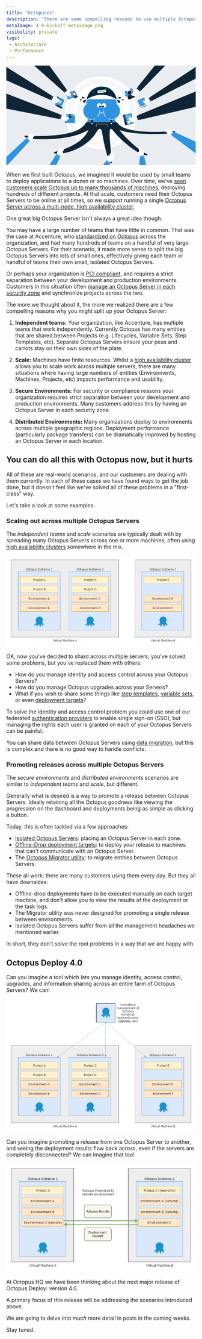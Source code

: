 ```yaml
---
title: "Octopuses"
description: "There are some compelling reasons to use multiple Octopus Servers.  In Octopus Deploy 4.0 we want to add first-class support for these scenarios." 
metaImage: 4.0-kickoff-metaimage.png 
visibility: private
tags:
 - Architecture
 - Performance
---
```


![Overloaded Octopus](4.0-kickoff-blogimage.png)

When we first built Octopus, we imagined it would be used by small teams to deploy applications to a dozen or so machines. Over time, we've [seen customers scale Octopus up to many thousands of machines](https://octopus.com/blog/octostats), deploying hundreds of different projects. At that scale, customers need their Octopus Servers to be online at all times, so we support running a single [Octopus Server across a multi-node, high availability cluster](https://octopus.com/high-availability).

One great big Octopus Server isn't always a great idea though.

You may have a large number of teams that have little in common. That was the case at Accenture, who [standardized on Octopus](https://channel9.msdn.com/Shows/ANZMVP/Updating-Octopus-Deploy-at-Accenture-with-Jim-Szubryt-and-Damian-Brady) across the organization, and had many hundreds of teams on a handful of very large Octopus Servers. For their scenario, it made more sense to split the big Octopus Servers into lots of small ones, effectively giving each team or handful of teams their own small, isolated Octopus Servers.

Or perhaps your organization is [PCI compliant](https://octopus.com/docs/reference/pci-compliance-and-octopus-deploy), and requires a strict separation between your development and production environments. Customers in this situation often [manage an Octopus Server in each security zone](https://octopus.com/docs/patterns/isolated-octopus-deploy-servers) and synchronize projects across the two.

The more we thought about it, the more we realized there are a few compelling reasons why you might split up your Octopus Server:

1. **Independent teams:** Your organization, like Accenture, has multiple teams that work independently. Currently Octopus has many entities that are shared between Projects (e.g. Lifecycles, Variable Sets, Step Templates, etc). Separate Octopus Servers ensure your peas and carrots stay on their own sides of the plate.

1. **Scale:** Machines have finite resources. Whilst a [high availability cluster](https://octopus.com/high-availability) allows you to scale work across multiple servers, there are many situations where having large numbers of entities (Environments, Machines, Projects, etc) impacts performance and usability.

1. **Secure Environments:** For security or compliance reasons your organization requires strict separation between your development and production environments. Many customers address this by having an Octopus Server in each security zone.

1. **Distributed Environments:** Many organizations deploy to environments across multiple geographic regions. Deployment performance (particularly package transfers) can be dramatically improved by hosting an Octopus Server in each location.

## You can do all this with Octopus now, but it hurts

All of these are real-world scenarios, and our customers are dealing with them currently. In each of these cases we have found ways to get the job done, but it doesn't feel like we've solved all of these problems in a "first-class" way.

Let's take a look at some examples.

### Scaling out across multiple Octopus Servers

The _independent teams_ and _scale_ scenarios are typically dealt with by spreading many Octopus Servers across one or more machines, often using [high availability clusters](https://octopus.com/docs/administration/high-availability) somewhere in the mix.

![Isolated Octopus Servers](octopus-instances-isolated.png "width=500")

OK, now you've decided to shard across multiple servers; you've solved some problems, but you've replaced them with others: 
- How do you manage identity and access control across your Octopus Servers? 
- How do you manage Octopus upgrades across your Servers? 
- What if you wish to share some things like [step templates](https://octopus.com/docs/deploying-applications/step-templates), [variable sets](https://octopus.com/docs/deploying-applications/variables/library-variable-sets), or even [deployment targets](https://octopus.com/docs/deployment-targets)?

To solve the identity and access control problem you could use one of our federated [authentication providers](https://octopus.com/docs/administration/authentication-providers) to enable single sign-on (SSO), but managing the rights each user is granted on each of your Octopus Servers can be painful.

You can share data between Octopus Servers using [data migration](https://octopus.com/docs/administration/data-migration), but this is complex and there is no good way to handle conflicts.

### Promoting releases across multiple Octopus Servers

The _secure environments_ and _distributed environments_ scenarios are similar to _independent teams_ and _scale_, but different.

Generally what is desired is a way to promote a release between Octopus Servers. Ideally retaining all the Octopus goodness like viewing the progression on the dashboard and deployments being as simple as clicking a button.

Today, this is often tackled via a few approaches:

- [Isolated Octopus Servers](https://octopus.com/docs/patterns/isolated-octopus-deploy-servers): placing an Octopus Server in each zone.
- [Offline-Drop deployment targets](https://octopus.com/docs/deployment-targets/offline-package-drop): to deploy your release to machines that can't communicate with an Octopus Server.
- The [Octopus Migrator utility](https://octopus.com/docs/api-and-integration/octopus.migrator.exe-command-line): to migrate entities between Octopus Servers.

These all work; there are many customers using them every day. But they all have downsides:

- Offline-drop deployments have to be executed manually on each target machine, and don't allow you to view the results of the deployment or the task logs.
- The Migrator utility was never designed for promoting a single release between environments.
- Isolated Octopus Servers suffer from all the management headaches we mentioned earlier.

In short, they don't solve the root problems in a way that we are happy with.

## Octopus Deploy 4.0 

Can you imagine a tool which lets you manage identity, access control, upgrades, and information sharing across an entire farm of Octopus Servers? We can!

![Octopus Data Center Manager](octopus-instances-odcm.png "width=500")

Can you imagine promoting a release from one Octopus Server to another, and seeing the deployment results flow back across, even if the servers are completely disconnected? We can imagine that too!

![Octopus Remote Release Promotions](octopus-instances-promoting-releases.png "width=500")

At Octopus HQ we have been thinking about the next major release of Octopus Deploy: version 4.0.

A primary focus of this release will be addressing the scenarios introduced above.

We are going to delve into _much_ more detail in posts in the coming weeks.

Stay tuned.


